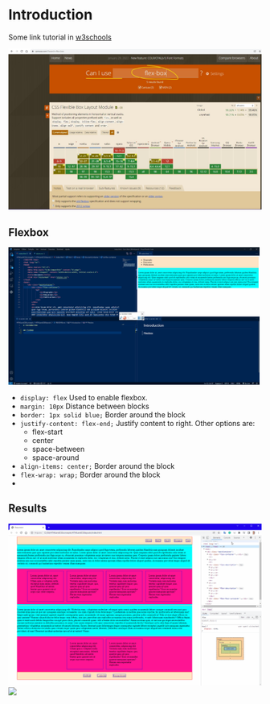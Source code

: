 # Introduction
Some link tutorial in [w3schools](https://www.w3schools.com/css/css3_flexbox.asp)


<img src="./figuresReadme/cani_use_flex-box.jpg" width="800"/>


## Flexbox
<img src="./figuresReadme/flex-box-container.gif" width="500"/>

* <code>display: flex</code>  Used to enable flexbox. 
* <code>margin: 10px</code> Distance between blocks
* <code>border: 1px solid blue;</code> Border around the block
* <code>justify-content: flex-end;</code> Justify content to right. Other options are:
  * flex-start
  * center
  * space-between
  * space-around
* <code>align-items: center;</code> Border around the block
* <code>flex-wrap: wrap;</code> Border around the block
* 

## Results

<img src="./figuresReadme/flex-box-properties.gif" width="800"/>
<img src="./figuresReadme/flex-box-result.gif" width="800"/>